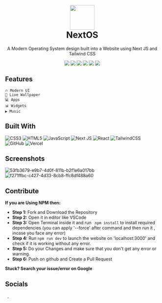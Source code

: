 <div align="center">
 <h1> <img src="https://next-os.vercel.app/logo.png" width="80px"><br/>NextOS</h1>
 <p align="center">A Modern Operating System design built into a Website using Next JS and Tailwind CSS</p>
 <img src="https://img.shields.io/badge/Release-v.1.0.0-brightgreen?style=flat"/>
 <img src="https://img.shields.io/badge/Code-Open%20Source-brightgreen?style=flat"/>
 <img src="https://img.shields.io/npm/v/npm?style=flat">
 <img src="https://img.shields.io/website?style=flat&url=https%3A%2F%2Fnext-os.vercel.app/"> 
 <img src="https://img.shields.io/badge/License-GPL%20v3-brightgreen?style=flat"/>
 <img src="https://img.shields.io/github/languages/code-size/pushkarydv/NextOS?logo=github&style=flat">
</div>

<!-- website status and other data size -->
<!-- `Visit` button -->

## Features

 ```
 🔥 Modern UI
 🌈 Live Wallpaper
 💻 Apps
 📊 Widgets
 ▶️ Music
 ```

## Built With

![CSS3](https://img.shields.io/badge/css3-%231572B6.svg?logo=css3&logoColor=white&style=flat)
![HTML5](https://img.shields.io/badge/html5-%23E34F26.svg?logo=html5&logoColor=white&style=flat)
![JavaScript](https://img.shields.io/badge/javascript-%23323330.svg?logo=javascript&logoColor=%23F7DF1E&style=flat)
![Next JS ](https://img.shields.io/badge/Next-black?logo=next.js&logoColor=white&style=flat)
![React](https://img.shields.io/badge/react-%2320232a.svg?logo=react&logoColor=%2361DAFB&style=flat)
![TailwindCSS](https://img.shields.io/badge/tailwindcss-%2338B2AC.svg?logo=tailwind-css&logoColor=white&style=flat)
![GitHub](https://img.shields.io/badge/github-%23121011.svg?logo=github&logoColor=white&style=flat)
![Vercel](https://img.shields.io/badge/vercel-%23000000.svg?style=flat&logo=vercel&logoColor=white)

## Screenshots

![53fb3679-e9b7-4d0f-811b-b2f1e6a017bb](https://user-images.githubusercontent.com/96358784/180306558-d9182e61-b705-4fed-a357-988b31e8e47f.png)
![f271ffbc-c427-4d33-8cb8-ffc8df488a60](https://user-images.githubusercontent.com/96358784/180306568-9246a584-839e-4535-90f2-49c588f5fade.png)

## Contribute

**If you are Using NPM then:**

- **Step 1:** Fork and Download the Repository
- **Step 2:** Open it in editor like VSCode
- **Step 3:** Open Terminal inside it and run ` npm install` to install required dependencies (you can apply '--force' after command and then run it , incase you face any error)
- **Step 4:** Run `npm run dev` to launch the website on 'localhost:3000' and check if it is working without any error.
- **Step 5:** Do your Changes and make sure that you don't get any error or warning.
- **Step 6:** Push on github and Create a Pull Request

**Stuck? Search your issue/error on Google**

## Socials

<a href="https://pushkaryadav.in/" target="_blank"><img alt="" src="https://img.shields.io/badge/Portfolio-00457C?style=for-the-badge&logo=vercel&logoColor=white" style="vertical-align:center" /></a>
<a href="https://twitter.com/pushkaryadav_" target="_blank"><img alt="" src="https://img.shields.io/badge/Twitter-%231DA1F2.svg?style=for-the-badge&logo=Twitter&logoColor=white" style="vertical-align:center" /></a>
<a href="https://linkedin.com/in/pushkarydv" target="_blank"><img alt="" src="https://img.shields.io/badge/LinkedIn-00457C?style=for-the-badge&logo=linkedin&logoColor=white" style="vertical-align:center" />
</a><a href="https://www.buymeacoffee.com/pushkarydv" target="_blank"><img alt="" src="https://img.shields.io/badge/Buy%20Me%20a%20Coffee-ffdd00?style=for-the-badge&logo=buy-me-a-coffee&logoColor=black" style="vertical-align:center" /></a>
